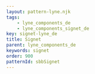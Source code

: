 ```yaml
---
layout: pattern-lyne.njk
tags: 
    - lyne_components_de
    - lyne_components_signet_de
key: signet-lyne_de
title: Signet
parent: lyne_components_de
keywords: signet
order: 900
patternId: sbbSignet
---
```


